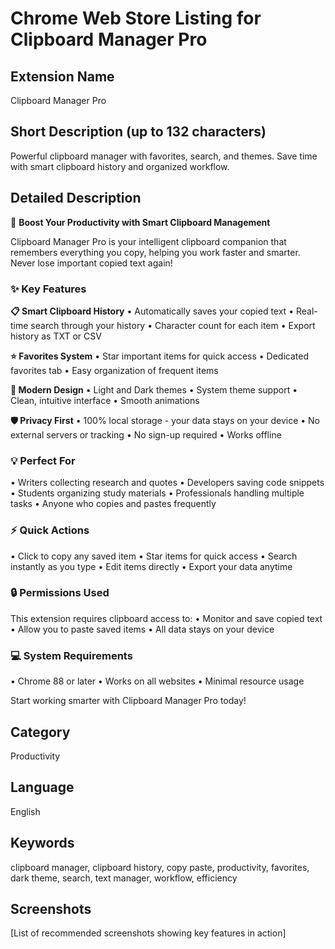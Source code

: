 # Chrome Web Store Listing for Clipboard Manager Pro

## Extension Name
Clipboard Manager Pro

## Short Description (up to 132 characters)
Powerful clipboard manager with favorites, search, and themes. Save time with smart clipboard history and organized workflow.

## Detailed Description

🚀 **Boost Your Productivity with Smart Clipboard Management**

Clipboard Manager Pro is your intelligent clipboard companion that remembers everything you copy, helping you work faster and smarter. Never lose important copied text again!

### ✨ Key Features

**📋 Smart Clipboard History**
• Automatically saves your copied text
• Real-time search through your history
• Character count for each item
• Export history as TXT or CSV

**⭐ Favorites System**
• Star important items for quick access
• Dedicated favorites tab
• Easy organization of frequent items

**🎨 Modern Design**
• Light and Dark themes
• System theme support
• Clean, intuitive interface
• Smooth animations

**🛡️ Privacy First**
• 100% local storage - your data stays on your device
• No external servers or tracking
• No sign-up required
• Works offline

### 💡 Perfect For

• Writers collecting research and quotes
• Developers saving code snippets
• Students organizing study materials
• Professionals handling multiple tasks
• Anyone who copies and pastes frequently

### ⚡ Quick Actions

• Click to copy any saved item
• Star items for quick access
• Search instantly as you type
• Edit items directly
• Export your data anytime

### 🔒 Permissions Used

This extension requires clipboard access to:
• Monitor and save copied text
• Allow you to paste saved items
• All data stays on your device

### 💻 System Requirements

• Chrome 88 or later
• Works on all websites
• Minimal resource usage

Start working smarter with Clipboard Manager Pro today!

## Category
Productivity

## Language
English

## Keywords
clipboard manager, clipboard history, copy paste, productivity, favorites, dark theme, search, text manager, workflow, efficiency

## Screenshots
[List of recommended screenshots showing key features in action] 